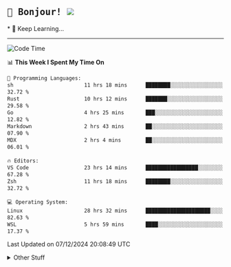 
<h2>
    <samp>🎉 Bonjour!  <img src="https://media.giphy.com/media/mGcNjsfWAjY5AEZNw6/giphy.gif" width="50"></samp>
</h2>
* 🧐 Keep Learning...
<hr>

<!--START_SECTION:waka-->
![Code Time](http://img.shields.io/badge/Code%20Time-3%2C356%20hrs%2040%20mins-blue)

📊 **This Week I Spent My Time On** 

```text
💬 Programming Languages: 
sh                       11 hrs 18 mins      ████████░░░░░░░░░░░░░░░░░   32.72 % 
Rust                     10 hrs 12 mins      ███████░░░░░░░░░░░░░░░░░░   29.58 % 
Go                       4 hrs 25 mins       ███░░░░░░░░░░░░░░░░░░░░░░   12.82 % 
Markdown                 2 hrs 43 mins       ██░░░░░░░░░░░░░░░░░░░░░░░   07.90 % 
MDX                      2 hrs 4 mins        ██░░░░░░░░░░░░░░░░░░░░░░░   06.01 % 

🔥 Editors: 
VS Code                  23 hrs 14 mins      █████████████████░░░░░░░░   67.28 % 
Zsh                      11 hrs 18 mins      ████████░░░░░░░░░░░░░░░░░   32.72 % 

💻 Operating System: 
Linux                    28 hrs 32 mins      █████████████████████░░░░   82.63 % 
WSL                      5 hrs 59 mins       ████░░░░░░░░░░░░░░░░░░░░░   17.37 % 
```


 Last Updated on 07/12/2024 20:08:49 UTC
<!--END_SECTION:waka-->

<details >
    <summary>Other Stuff</summary>
<p align="center">
    <img src="https://api.githubtrends.io/user/svg/XmchxUp/langs?time_range=one_year&include_private=True&theme=classic" />
    <img src="https://api.githubtrends.io/user/svg/XmchxUp/repos?time_range=one_year&include_private=True&theme=classic" />
</p>

<table align="center">
  <tr>
    <td width="50%">
     <img width="100%" src="./github-metrics.svg">
    </td>
    <td width="50%">
     <img width="100%" src="./github-metrics/achievements.compact.svg" />
     <img width="100%" src="./github-metrics/wakatime.svg" />
     <img width="100%" src="./github-metrics/stars.svg" />
     <img width="100%" src="https://github-profile-trophy.vercel.app/?username=xmchxup" />
     <img height="110rem" src="https://github-readme-stats.vercel.app/api?username=xmchxup&hide_border=true&show_icons=true&include_all_commits=true&bg_color=0,EC6C6C,FFD479,FFFC79,73FA79&theme=graywhite&locale=en" />
     <img height="110rem" src="https://github-readme-stats.vercel.app/api/top-langs/?username=xmchxup&hide=css,scss,html&langs_count=8&hide_border=true&layout=compact&bg_color=0,73FA79,73FDFF,D783FF&theme=graywhite&locale=en" />
     <img width="100%" src="https://github-readme-streak-stats.herokuapp.com/?user=XmchxUp" />
    </td>
  </tr>
</table>

<!-- GitHub Activity Graph -->
<!--
<table align="center">
  <tr>
    <td colspan="2">
      <img width="100%" src="https://github-readme-activity-graph.vercel.app/graph?username=xmchxup&area=true&hide_border=true&theme=redical" />
    </td>
  </tr>
</table>

</details>
-->

<hr>


<p align="center">
    <i>You can learn anything!</i>
    <p align="center">
        <img src="https://visitor-badge.laobi.icu/badge?page_id=xmchxup" alt="visitor badge"/>       
    </p>
</p>

<!--
<picture>
  <source media="(prefers-color-scheme: dark)" srcset="https://raw.githubusercontent.com/XmchxUp/XmchxUp/output/github-snake-dark.svg" />
  <source media="(prefers-color-scheme: light)" srcset="https://raw.githubusercontent.com/XmchxUp/XmchxUp/output/github-snake.svg" />
  <img alt="github-snake" src="https://raw.githubusercontent.com/XmchxUp/XmchxUp/output/github-snake.svg" />
</picture>
-->
